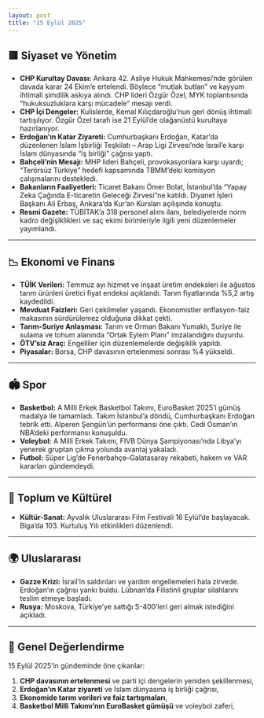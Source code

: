 ```yaml
---
layout: post
title: "15 Eylül 2025"
---
```


## 🟥 Siyaset ve Yönetim

* **CHP Kurultay Davası:** Ankara 42. Asliye Hukuk Mahkemesi’nde görülen davada karar 24 Ekim’e ertelendi. Böylece “mutlak butlan” ve kayyum ihtimali şimdilik askıya alındı. CHP lideri Özgür Özel, MYK toplantısında “hukuksuzluklara karşı mücadele” mesajı verdi.
* **CHP İçi Dengeler:** Kulislerde, Kemal Kılıçdaroğlu’nun geri dönüş ihtimali tartışılıyor. Özgür Özel tarafı ise 21 Eylül’de olağanüstü kurultaya hazırlanıyor.
* **Erdoğan’ın Katar Ziyareti:** Cumhurbaşkanı Erdoğan, Katar’da düzenlenen İslam İşbirliği Teşkilatı – Arap Ligi Zirvesi’nde İsrail’e karşı İslam dünyasında “iş birliği” çağrısı yaptı.
* **Bahçeli’nin Mesajı:** MHP lideri Bahçeli, provokasyonlara karşı uyardı; “Terörsüz Türkiye” hedefi kapsamında TBMM’deki komisyon çalışmalarını destekledi.
* **Bakanların Faaliyetleri:** Ticaret Bakanı Ömer Bolat, İstanbul’da “Yapay Zeka Çağında E-ticaretin Geleceği Zirvesi”ne katıldı. Diyanet İşleri Başkanı Ali Erbaş, Ankara’da Kur’an Kursları açılışında konuştu.
* **Resmi Gazete:** TÜBİTAK’a 318 personel alımı ilanı, belediyelerde norm kadro değişiklikleri ve saç ekimi birimleriyle ilgili yeni düzenlemeler yayımlandı.

---

## 📉 Ekonomi ve Finans

* **TÜİK Verileri:** Temmuz ayı hizmet ve inşaat üretim endeksleri ile ağustos tarım ürünleri üretici fiyat endeksi açıklandı. Tarım fiyatlarında %5,2 artış kaydedildi.
* **Mevduat Faizleri:** Geri çekilmeler yaşandı. Ekonomistler enflasyon-faiz makasının sürdürülemez olduğuna dikkat çekti.
* **Tarım-Suriye Anlaşması:** Tarım ve Orman Bakanı Yumaklı, Suriye ile sulama ve tohum alanında “Ortak Eylem Planı” imzalandığını duyurdu.
* **ÖTV’siz Araç:** Engelliler için düzenlemelerde değişiklik yapıldı.
* **Piyasalar:** Borsa, CHP davasının ertelenmesi sonrası %4 yükseldi.

---

## 🏟 Spor

* **Basketbol:** A Milli Erkek Basketbol Takımı, EuroBasket 2025’i gümüş madalya ile tamamladı. Takım İstanbul’a döndü, Cumhurbaşkanı Erdoğan tebrik etti. Alperen Şengün’ün performansı öne çıktı. Cedi Osman’ın NBA’deki performansı konuşuldu.
* **Voleybol:** A Milli Erkek Takımı, FIVB Dünya Şampiyonası’nda Libya’yı yenerek gruptan çıkma yolunda avantaj yakaladı.
* **Futbol:** Süper Lig’de Fenerbahçe–Galatasaray rekabeti, hakem ve VAR kararları gündemdeydi.

---

## 🌱 Toplum ve Kültürel

* **Kültür-Sanat:** Ayvalık Uluslararası Film Festivali 16 Eylül’de başlayacak. Biga’da 103. Kurtuluş Yılı etkinlikleri düzenlendi.

---

## 🌍 Uluslararası

* **Gazze Krizi:** İsrail’in saldırıları ve yardım engellemeleri hala zirvede. Erdoğan’ın çağrısı yankı buldu. Lübnan’da Filistinli gruplar silahlarını teslim etmeye başladı.
* **Rusya:** Moskova, Türkiye’ye sattığı S-400’leri geri almak istediğini açıkladı.

---

## 🌟 Genel Değerlendirme

15 Eylül 2025’in gündeminde öne çıkanlar:

1. **CHP davasının ertelenmesi** ve parti içi dengelerin yeniden şekillenmesi,
2. **Erdoğan’ın Katar ziyareti** ve İslam dünyasına iş birliği çağrısı,
3. **Ekonomide tarım verileri ve faiz tartışmaları**,
4. **Basketbol Milli Takımı’nın EuroBasket gümüşü** ve voleybol zaferi,
